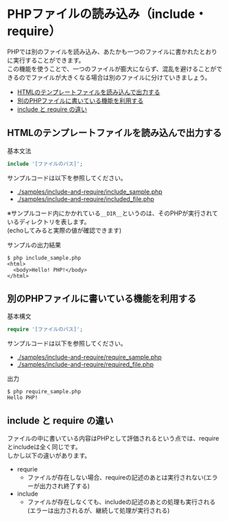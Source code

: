 # PHPファイルの読み込み（include・require）
PHPでは別のファイルを読み込み、あたかも一つのファイルに書かれたとおりに実行することができます。  
この機能を使うことで、一つのファイルが膨大にならず、混乱を避けることができるのでファイルが大きくなる場合は別のファイルに分けていきましょう。  

<!-- TOC -->

- [HTMLのテンプレートファイルを読み込んで出力する](#html%E3%81%AE%E3%83%86%E3%83%B3%E3%83%97%E3%83%AC%E3%83%BC%E3%83%88%E3%83%95%E3%82%A1%E3%82%A4%E3%83%AB%E3%82%92%E8%AA%AD%E3%81%BF%E8%BE%BC%E3%82%93%E3%81%A7%E5%87%BA%E5%8A%9B%E3%81%99%E3%82%8B)
- [別のPHPファイルに書いている機能を利用する](#%E5%88%A5%E3%81%AEphp%E3%83%95%E3%82%A1%E3%82%A4%E3%83%AB%E3%81%AB%E6%9B%B8%E3%81%84%E3%81%A6%E3%81%84%E3%82%8B%E6%A9%9F%E8%83%BD%E3%82%92%E5%88%A9%E7%94%A8%E3%81%99%E3%82%8B)
- [include と require の違い](#include-%E3%81%A8-require-%E3%81%AE%E9%81%95%E3%81%84)

<!-- /TOC -->


## HTMLのテンプレートファイルを読み込んで出力する

基本文法
```php
include '[ファイルのパス]';
```

サンプルコードは以下を参照してください。

- [./samples/include-and-require/include_sample.php](./samples/include-and-require/include_sample.php)
- [./samples/include-and-require/included_file.php](./samples/include-and-require/included_file.php)

※サンプルコード内にかかれている`__DIR__`というのは、そのPHPが実行されているディレクトリを表します。  
(echoしてみると実際の値が確認できます)

サンプルの出力結果
```
$ php include_sample.php
<html>
  <body>Hello! PHP!</body>
</html>
```


## 別のPHPファイルに書いている機能を利用する

基本構文
```php
require '[ファイルのパス]';
```

サンプルコードは以下を参照してください。

- [./samples/include-and-require/require_sample.php](./samples/include-and-require/require_sample.php)
- [./samples/include-and-require/required_file.php](./samples/include-and-require/required_file.php)

出力
```
$ php require_sample.php
Hello PHP!
```


## include と require の違い
ファイルの中に書いている内容はPHPとして評価されるという点では、requireとincludeは全く同じです。  
しかし以下の違いがあります。

- requrie
  - ファイルが存在しない場合、requireの記述のあとは実行されない(エラーが出力され終了する)
- include
  - ファイルが存在しなくても、includeの記述のあとの処理も実行される(エラーは出力されるが、継続して処理が実行される)
